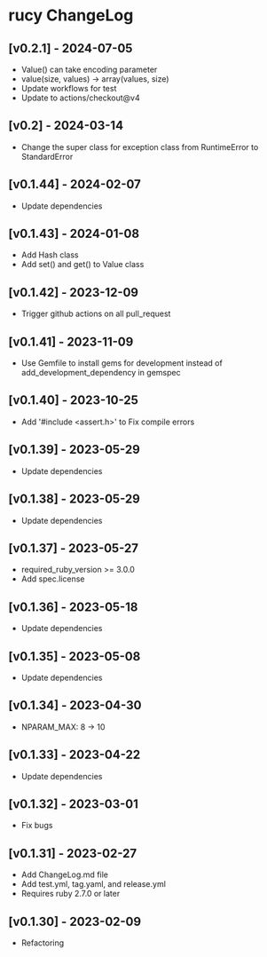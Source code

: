 # rucy ChangeLog


## [v0.2.1] - 2024-07-05

- Value() can take encoding parameter
- value(size, values) -> array(values, size)
- Update workflows for test
- Update to actions/checkout@v4


## [v0.2] - 2024-03-14

- Change the super class for exception class from RuntimeError to StandardError


## [v0.1.44] - 2024-02-07

- Update dependencies


## [v0.1.43] - 2024-01-08

- Add Hash class
- Add set() and get() to Value class


## [v0.1.42] - 2023-12-09

- Trigger github actions on all pull_request


## [v0.1.41] - 2023-11-09

- Use Gemfile to install gems for development instead of add_development_dependency in gemspec


## [v0.1.40] - 2023-10-25

- Add '#include <assert.h>' to Fix compile errors


## [v0.1.39] - 2023-05-29

- Update dependencies


## [v0.1.38] - 2023-05-29

- Update dependencies


## [v0.1.37] - 2023-05-27

- required_ruby_version >= 3.0.0
- Add spec.license


## [v0.1.36] - 2023-05-18

- Update dependencies


## [v0.1.35] - 2023-05-08

- Update dependencies


## [v0.1.34] - 2023-04-30

- NPARAM_MAX: 8 -> 10


## [v0.1.33] - 2023-04-22

- Update dependencies


## [v0.1.32] - 2023-03-01

- Fix bugs


## [v0.1.31] - 2023-02-27

- Add ChangeLog.md file
- Add test.yml, tag.yaml, and release.yml
- Requires ruby 2.7.0 or later


## [v0.1.30] - 2023-02-09

- Refactoring
